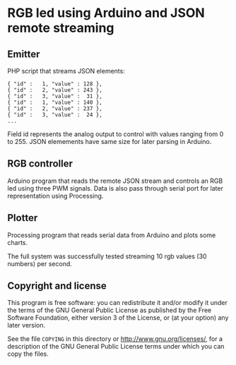 RGB led using Arduino and JSON remote streaming
===============================================


Emitter
-------

PHP script that streams JSON elements:

```
{ "id" :   1, "value" : 128 },
{ "id" :   2, "value" : 243 },
{ "id" :   3, "value" :  31 },
{ "id" :   1, "value" : 140 },
{ "id" :   2, "value" : 237 },
{ "id" :   3, "value" :  24 },
...
```

Field id represents the analog output to control with values ranging from 0 to 255. JSON elemements have same size for later parsing in Arduino.


RGB controller
--------------

Arduino program that reads the remote JSON stream and controls an RGB led using three PWM signals. Data is also pass through serial port for later representation using Processing.


Plotter
-------

Processing program that reads serial data from Arduino and plots some charts.

The full system was successfully tested streaming 10 rgb values (30 numbers) per second.

Copyright and license
---------------------

This program is free software: you can redistribute it and/or modify it under the terms of the GNU General Public License as published by the Free Software Foundation, either version 3 of the License, or (at your option) any later version.

See the file `COPYING` in this directory or  http://www.gnu.org/licenses/, for a description of the GNU General Public License terms under which you can copy the files.
